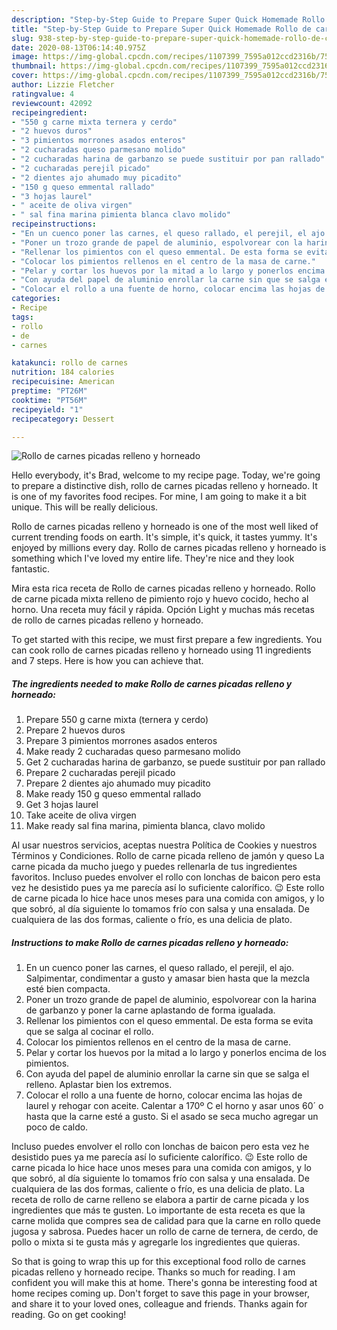 ```yaml
---
description: "Step-by-Step Guide to Prepare Super Quick Homemade Rollo de carnes picadas relleno y horneado"
title: "Step-by-Step Guide to Prepare Super Quick Homemade Rollo de carnes picadas relleno y horneado"
slug: 938-step-by-step-guide-to-prepare-super-quick-homemade-rollo-de-carnes-picadas-relleno-y-horneado
date: 2020-08-13T06:14:40.975Z
image: https://img-global.cpcdn.com/recipes/1107399_7595a012ccd2316b/751x532cq70/rollo-de-carnes-picadas-relleno-y-horneado-foto-principal.jpg
thumbnail: https://img-global.cpcdn.com/recipes/1107399_7595a012ccd2316b/751x532cq70/rollo-de-carnes-picadas-relleno-y-horneado-foto-principal.jpg
cover: https://img-global.cpcdn.com/recipes/1107399_7595a012ccd2316b/751x532cq70/rollo-de-carnes-picadas-relleno-y-horneado-foto-principal.jpg
author: Lizzie Fletcher
ratingvalue: 4
reviewcount: 42092
recipeingredient:
- "550 g carne mixta ternera y cerdo"
- "2 huevos duros"
- "3 pimientos morrones asados enteros"
- "2 cucharadas queso parmesano molido"
- "2 cucharadas harina de garbanzo se puede sustituir por pan rallado"
- "2 cucharadas perejil picado"
- "2 dientes ajo ahumado muy picadito"
- "150 g queso emmental rallado"
- "3 hojas laurel"
- " aceite de oliva virgen"
- " sal fina marina pimienta blanca clavo molido"
recipeinstructions:
- "En un cuenco poner las carnes, el queso rallado, el perejil, el ajo. Salpimentar, condimentar a gusto y amasar bien hasta que la mezcla esté bien compacta."
- "Poner un trozo grande de papel de aluminio, espolvorear con la harina de garbanzo y poner la carne aplastando de forma igualada."
- "Rellenar los pimientos con el queso emmental. De esta forma se evita que se salga al cocinar el rollo."
- "Colocar los pimientos rellenos en el centro de la masa de carne."
- "Pelar y cortar los huevos por la mitad a lo largo y ponerlos encima de los pimientos."
- "Con ayuda del papel de aluminio enrollar la carne sin que se salga el relleno. Aplastar bien los extremos."
- "Colocar el rollo a una fuente de horno, colocar encima las hojas de laurel y rehogar con aceite. Calentar a 170º C el horno y asar unos 60´ o hasta que la carne esté a gusto. Si el asado se seca mucho agregar un poco de caldo."
categories:
- Recipe
tags:
- rollo
- de
- carnes

katakunci: rollo de carnes 
nutrition: 184 calories
recipecuisine: American
preptime: "PT26M"
cooktime: "PT56M"
recipeyield: "1"
recipecategory: Dessert

---
```



![Rollo de carnes picadas relleno y horneado](https://img-global.cpcdn.com/recipes/1107399_7595a012ccd2316b/751x532cq70/rollo-de-carnes-picadas-relleno-y-horneado-foto-principal.jpg)

Hello everybody, it's Brad, welcome to my recipe page. Today, we're going to prepare a distinctive dish, rollo de carnes picadas relleno y horneado. It is one of my favorites food recipes. For mine, I am going to make it a bit unique. This will be really delicious.

Rollo de carnes picadas relleno y horneado is one of the most well liked of current trending foods on earth. It's simple, it's quick, it tastes yummy. It's enjoyed by millions every day. Rollo de carnes picadas relleno y horneado is something which I've loved my entire life. They're nice and they look fantastic.

Mira esta rica receta de Rollo de carnes picadas relleno y horneado. Rollo de carne picada mixta relleno de pimiento rojo y huevo cocido, hecho al horno. Una receta muy fácil y rápida. Opción Light y muchas más recetas de rollo de carnes picadas relleno y horneado.


To get started with this recipe, we must first prepare a few ingredients. You can cook rollo de carnes picadas relleno y horneado using 11 ingredients and 7 steps. Here is how you can achieve that.

<!--inarticleads1-->

##### The ingredients needed to make Rollo de carnes picadas relleno y horneado:

1. Prepare 550 g carne mixta (ternera y cerdo)
1. Prepare 2 huevos duros
1. Prepare 3 pimientos morrones asados enteros
1. Make ready 2 cucharadas queso parmesano molido
1. Get 2 cucharadas harina de garbanzo, se puede sustituir por pan rallado
1. Prepare 2 cucharadas perejil picado
1. Prepare 2 dientes ajo ahumado muy picadito
1. Make ready 150 g queso emmental rallado
1. Get 3 hojas laurel
1. Take  aceite de oliva virgen
1. Make ready  sal fina marina, pimienta blanca, clavo molido


Al usar nuestros servicios, aceptas nuestra Política de Cookies y nuestros Términos y Condiciones. Rollo de carne picada relleno de jamón y queso La carne picada da mucho juego y puedes rellenarla de tus ingredientes favoritos. Incluso puedes envolver el rollo con lonchas de baicon pero esta vez he desistido pues ya me parecía así lo suficiente calorífico. 😉 Este rollo de carne picada lo hice hace unos meses para una comida con amigos, y lo que sobró, al día siguiente lo tomamos frío con salsa y una ensalada. De cualquiera de las dos formas, caliente o frío, es una delicia de plato. 

<!--inarticleads2-->

##### Instructions to make Rollo de carnes picadas relleno y horneado:

1. En un cuenco poner las carnes, el queso rallado, el perejil, el ajo. Salpimentar, condimentar a gusto y amasar bien hasta que la mezcla esté bien compacta.
1. Poner un trozo grande de papel de aluminio, espolvorear con la harina de garbanzo y poner la carne aplastando de forma igualada.
1. Rellenar los pimientos con el queso emmental. De esta forma se evita que se salga al cocinar el rollo.
1. Colocar los pimientos rellenos en el centro de la masa de carne.
1. Pelar y cortar los huevos por la mitad a lo largo y ponerlos encima de los pimientos.
1. Con ayuda del papel de aluminio enrollar la carne sin que se salga el relleno. Aplastar bien los extremos.
1. Colocar el rollo a una fuente de horno, colocar encima las hojas de laurel y rehogar con aceite. Calentar a 170º C el horno y asar unos 60´ o hasta que la carne esté a gusto. Si el asado se seca mucho agregar un poco de caldo.


Incluso puedes envolver el rollo con lonchas de baicon pero esta vez he desistido pues ya me parecía así lo suficiente calorífico. 😉 Este rollo de carne picada lo hice hace unos meses para una comida con amigos, y lo que sobró, al día siguiente lo tomamos frío con salsa y una ensalada. De cualquiera de las dos formas, caliente o frío, es una delicia de plato. La receta de rollo de carne relleno se elabora a partir de carne picada y los ingredientes que más te gusten. Lo importante de esta receta es que la carne molida que compres sea de calidad para que la carne en rollo quede jugosa y sabrosa. Puedes hacer un rollo de carne de ternera, de cerdo, de pollo o mixta si te gusta más y agregarle los ingredientes que quieras. 

So that is going to wrap this up for this exceptional food rollo de carnes picadas relleno y horneado recipe. Thanks so much for reading. I am confident you will make this at home. There's gonna be interesting food at home recipes coming up. Don't forget to save this page in your browser, and share it to your loved ones, colleague and friends. Thanks again for reading. Go on get cooking!

